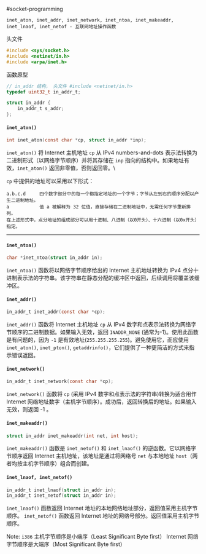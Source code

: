 #socket-programming 
```
inet_aton, inet_addr, inet_network, inet_ntoa, inet_makeaddr, inet_lnaof, inet_netof - 互联网地址操作函数
```

头文件
```c
#include <sys/socket.h>
#include <netinet/in.h>
#include <arpa/inet.h>
```

函数原型
``` c
// in_addr 结构， 头文件 #include <netinet/in.h>
typedef uint32_t in_addr_t;

struct in_addr {
    in_addr_t s_addr;
};
```

####  `inet_aton()`
``` c
int inet_aton(const char *cp, struct in_addr *inp);
```

`inet_aton()` 将 Internet 主机地址 `cp` 从 IPv4 numbers-and-dots 表示法转换为二进制形式（以网络字节顺序）并将其存储在 `inp` 指向的结构中。如果地址有效，`inet_aton()` 返回非零值，否则返回零。\

`cp` 中提供的地址可以采用以下形式：

```
a.b.c.d     四个数字部分中的每一个都指定地址的一个字节；字节从左到右的顺序分配以产生二进制地址。
a           值 a 被解释为 32 位值，直接存储在二进制地址中，无需任何字节重新排列。
在上述形式中，点分地址的组成部分可以用十进制、八进制（以0开头）、十六进制（以0x开头）指定。
```

---
#### `inet_ntoa()`
``` c
char *inet_ntoa(struct in_addr in);
```
`inet_ntoa()` 函数将以网络字节顺序给出的 Internet 主机地址转换为 IPv4 点分十进制表示法的字符串。该字符串在静态分配的缓冲区中返回，后续调用将覆盖该缓冲区。

#### `inet_addr()`
``` c
in_addr_t inet_addr(const char *cp);
```
`inet_addr()` 函数将 Internet 主机地址 `cp` 从 IPv4 数字和点表示法转换为网络字节顺序的二进制数据。如果输入无效，返回 `INADDR_NONE` (通常为-1)。使用此函数是有问题的，因为 `-1` 是有效地址(`255.255.255.255`)。避免使用它，而应使用 `inet_aton()`, `inet_pton()`, `getaddrinfo()`，它们提供了一种更简洁的方式来指示错误返回。

#### `inet_network()`
``` c
in_addr_t inet_network(const char *cp);
```
`inet_network()` 函数将 `cp` (采用 IPv4 数字和点表示法的字符串)转换为适合用作 Internet 网络地址数字（主机字节顺序）。成功后，返回转换后的地址。如果输入无效，则返回 -1 。

#### `inet_makeaddr()`
``` c
struct in_addr inet_makeaddr(int net, int host);
```
`inet_makeaddr()` 函数是 `inet_netof()` 和 `inet_lnaof()` 的逆函数。它以网络字节顺序返回 Internet 主机地址，该地址是通过将网络号 `net` 与本地地址 `host`（两者均按主机字节顺序）组合而创建。

#### `inet_lnaof, inet_netof()`
``` c
in_addr_t inet_lnaof(struct in_addr in);
in_addr_t inet_netof(struct in_addr in);
```
`inet_lnaof()` 函数返回 Internet 地址的本地网络地址部分，返回值采用主机字节顺序。
`inet_netof()` 函数返回 Internet 地址的网络号部分。返回值采用主机字节顺序。

Note:
`i386` 主机字节顺序是小端序（Least Significant Byte first）
Internet 网络字节顺序是大端序（Most Significant Byte first）